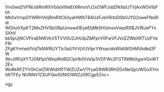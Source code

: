 Vm0wd2VFNUdiRmRXV0doVllteEtXRmxVU2xOWFJsbDNXa1JTVjAxWGVIbFhh
Mk0xVmpGYWRHVkljRmRXCk0yaHlWbTB4UzFJeVRrbGlSbVJYQ2sweFNsRldi
WGhoVXpKT2MxZHVSbGRpUmxwd1EyeEtjMk5HUmxoVwpiRXBJVlRJeFYxSXhV
bk5pUjNCVFlraENWVkV5TVV0U2JHUlpZMFprV0FwVFJVcEZWbXRTUzFVeFRr
ZFgKYmtwb1VqTkNWRlJYTlc5aU1VVjVUVlprYWxacldsWldiWGhMVkdkd2FW
WnJiRFpXYTJOM1pVWkplRnBGClpHb0tVa1p3VDFWc2FGTlNWbXgwVGxWT2Ex
WnRkRFZYV0hCelZWWldXRTlWZUZwV1YyaG9WR3RHZGxNeQpUWGxXYmtWTFEy
NUNNV1ZSUFQwS0NtOWtlZz09Cgp5Znc=

ngy